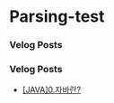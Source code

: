 # Parsing-test

### Velog Posts


### Velog Posts


- [[JAVA]0.자바란?](https://github.com/JuYoungJun/Parsing-test/tree/main/velog-posts/[JAVA]0.자바란?.md)
